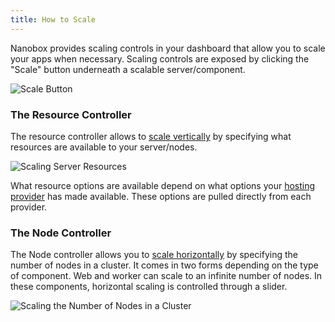 ```yaml
---
title: How to Scale
---
```


Nanobox provides scaling controls in your dashboard that allow you to scale your apps when necessary. Scaling controls are exposed by clicking the "Scale" button underneath a scalable server/component.

![Scale Button](/images/scale-button.png)

### The Resource Controller
The resource controller allows to [scale vertically](/scaling/scaling-methods/#vertical-scaling) by specifying what resources are available to your server/nodes.

![Scaling Server Resources](/images/scale-resource-controller.png)

What resource options are available depend on what options your [hosting provider](/account/providers/) has made available. These options are pulled directly from each provider.

### The Node Controller
The Node controller allows you to [scale horizontally](/scaling/scaling-methods/#horizontal-scaling) by specifying the number of nodes in a cluster. It comes in two forms depending on the type of component. Web and worker can scale to an infinite number of nodes. In these components, horizontal scaling is controlled through a slider.

![Scaling the Number of Nodes in a Cluster](/images/scale-node-slider.png)

<!-- In most data components, horizontal scaling is limited to a redundant, master-master or master-slave cluster. In this case, horizontal scaling is handled through a simple dropdown that allows you to toggle redundancy.

![Redundant Dropdown](/images/scaling-redundant-dropdown.png) -->
